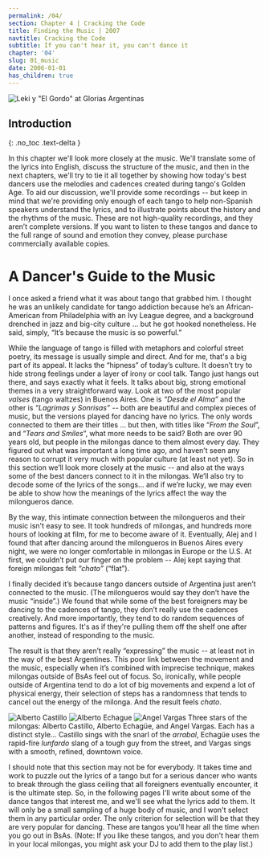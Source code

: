 ```yaml
---
permalink: /04/
section: Chapter 4 | Cracking the Code
title: Finding the Music | 2007
navtitle: Cracking the Code
subtitle: If you can't hear it, you can't dance it
chapter: '04'
slug: 01_music
date: 2006-01-01
has_children: true
---
```


![Leki y "El Gordo" at Glorias Argentinas](/image_files/1.jpg)

## Introduction
{: .no_toc .text-delta }

In this chapter we'll look more closely at the music. We'll translate some of the lyrics into English, discuss the structure of the music, and then in the next chapters, we'll try to tie it all together by showing how today's best dancers use the melodies and cadences created during tango's Golden Age. To aid our discussion, we'll provide some recordings -- but keep in mind that we're providing only enough of each tango to help non-Spanish speakers understand the lyrics, and to illustrate points about the history and the rhythms of the music. These are not high-quality recordings, and they aren’t complete versions.  If you want to listen to these tangos and dance to the full range of sound and emotion they convey, please purchase commercially available copies.

# A Dancer's Guide to the Music

I once asked a friend what it was about tango that grabbed him.  I thought he was an unlikely candidate for tango addiction because he’s an African-American from Philadelphia with an Ivy League degree, and a background drenched in jazz and big-city culture ... but he got hooked nonetheless.  He said, simply, “It’s because the music is so powerful.”

While the language of tango is filled with metaphors and colorful street poetry, its message is usually simple and direct.  And for me, that's a big part of its appeal.  It lacks the “hipness” of today’s culture.  It doesn’t try to hide strong feelings under a layer of irony or cool talk.  Tango just hangs out there, and says exactly what it feels.  It talks about big, strong emotional themes in a very straightforward way.  Look at two of the most popular _valses_ (tango waltzes) in Buenos Aires.  One is _“Desde el Alma”_ and the other is _“Lagrimas y Sonrisas”_ -- both are beautiful and complex pieces of music, but the versions played for dancing have no lyrics.  The only words connected to them are their titles ... but then, with titles like “_From the Soul_”, and “_Tears and Smiles_”, what more needs to be said?  Both are over 90 years old, but people in the milongas dance to them almost every day. They figured out what was important a long time ago, and haven’t seen any reason to corrupt it very much with popular culture (at least not yet).  So in this section we’ll look more closely at the music -- and also at the ways some of the best dancers connect to it in the milongas.  We’ll also try to decode some of the lyrics of the songs… and if we’re lucky, we may even be able to show how the meanings of the lyrics affect the way the milongueros dance.

By the way, this intimate connection between the milongueros and their music isn't easy to see.  It took hundreds of milongas, and hundreds more hours of looking at film, for me to become aware of it.  Eventually, Alej and I found that after dancing around the milongueros in Buenos Aires every night, we were no longer comfortable in milongas in Europe or the U.S.  At first, we couldn’t put our finger on the problem -- Alej kept saying that foreign milongas felt _“chato”_ (“flat”).

I finally decided it’s because tango dancers outside of Argentina just aren’t connected to the music. (The milongueros would say they don’t have the music “inside”.)  We found that while some of the best foreigners may be dancing to the cadences of tango, they don’t really use the cadences creatively.  And more importantly, they tend to do random sequences of patterns and figures. It's as if they're pulling them off the shelf one after another, instead of responding to the music.

The result is that they aren’t really “expressing” the music -- at least not in the way of the best Argentines.  This poor link between the movement and the music, especially when it’s combined with imprecise technique, makes milongas outside of BsAs feel out of focus.  So, ironically, while people outside of Argentina tend to do a lot of big movements and expend a lot of physical energy, their selection of steps has a randomness that tends to cancel out the energy of the milonga.  And the result feels _chato_.



![Alberto Castillo](/4_pics/acastillo2.jpg)
![Alberto Echague](/4_pics/image05.jpg)
![Angel Vargas](/4_pics/image07.jpg)
Three stars of the milongas: Alberto Castillo, Alberto Echagüe, and Angel Vargas.
Each has a distinct style… Castillo sings with the snarl of the _arrabal_, Echagüe
uses the rapid-fire _lunfardo_ slang of a tough guy from the street, and
Vargas sings with a smooth, refined, downtown voice.


I should note that this section may not be for everybody. It takes time and work to puzzle out the lyrics of a tango but for a serious dancer who wants to break through the glass ceiling that all foreigners eventually encounter, it is the ultimate step.  So, in the following pages I'll write about some of the dance tangos that interest me, and we'll see what the lyrics add to them. It will only be a small sampling of a huge body of music, and I won't select them in any particular order. The only criterion for selection will be that they are very popular for dancing. These are tangos you'll hear all the time when you go out in BsAs. (Note: If you like these tangos, and you don't hear them in your local milongas, you might ask your DJ to add them to the play list.)